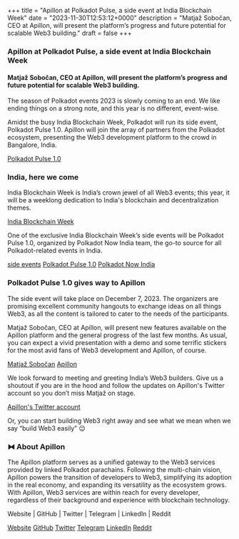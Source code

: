 +++
title = "Apillon at Polkadot Pulse, a side event at India Blockchain Week"
date = "2023-11-30T12:53:12+0000"
description = "Matjaž Sobočan, CEO at Apillon, will present the platform’s progress and future potential for scalable Web3 building."
draft = false
+++

### Apillon at Polkadot Pulse, a side event at India Blockchain Week


#### Matjaž Sobočan, CEO at Apillon, will present the platform’s progress and future potential for scalable Web3 building.


The season of Polkadot events 2023 is slowly coming to an end. We like ending things on a strong note, and this year is no different, event-wise.


Amidst the busy India Blockchain Week, Polkadot will run its side event, Polkadot Pulse 1.0. Apillon will join the array of partners from the Polkadot ecosystem, presenting the Web3 development platform to the crowd in Bangalore, India.

[Polkadot Pulse 1.0](https://lu.ma/Polka_Pulse1.0)

### India, here we come


India Blockchain Week is India’s crown jewel of all Web3 events; this year, it will be a weeklong dedication to India's blockchain and decentralization themes.

[India Blockchain Week](https://indiablockchainweek.com/)

One of the exclusive India Blockchain Week’s side events will be Polkadot Pulse 1.0, organized by Polkadot Now India team, the go-to source for all Polkadot-related events in India.

[side events](https://indiablockchainweek.com/side-events)
[Polkadot Pulse 1.0](https://www.polkadotnowindia.com/#)
[Polkadot Now India](https://twitter.com/PolkadotNowInd?ref_src=twsrc%5Egoogle%7Ctwcamp%5Eserp%7Ctwgr%5Eauthor)

### Polkadot Pulse 1.0 gives way to Apillon


The side event will take place on December 7, 2023. The organizers are promising excellent community hangouts to exchange ideas on all things Web3, as all the content is tailored to cater to the needs of the participants.


Matjaž Sobočan, CEO at Apillon, will present new features available on the Apillon platform and the general progress of the last few months. As usual, you can expect a vivid presentation with a demo and some terrific stickers for the most avid fans of Web3 development and Apillon, of course.

[Matjaž Sobočan](https://www.linkedin.com/in/matjazsobocan/)
[Apillon](https://apillon.io/)

We look forward to meeting and greeting India’s Web3 builders. Give us a shoutout if you are in the hood and follow the updates on Apillon's Twitter account so you don’t miss Matjaž on stage.

[Apillon's Twitter account](https://twitter.com/Apillon)

Or, you can start building Web3 right away and see what we mean when we say “build Web3 easily” 😉


### ⧓ About Apillon


The Apillon platform serves as a unified gateway to the Web3 services provided by linked Polkadot parachains. Following the multi-chain vision, Apillon powers the transition of developers to Web3, simplifying its adoption in the real economy, and expanding its versatility as the ecosystem grows. With Apillon, Web3 services are within reach for every developer, regardless of their background and experience with blockchain technology.


Website | GitHub | Twitter | Telegram | LinkedIn | Reddit

[Website](https://apillon.io/)
[GitHub](https://github.com/Apillon)
[Twitter](https://twitter.com/apillon)
[Telegram](https://t.me/Apillon)
[LinkedIn](https://www.linkedin.com/company/apillon/)
[Reddit](https://www.reddit.com/r/apillon/)